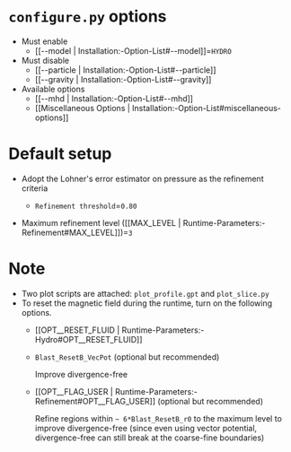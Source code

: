 # `configure.py` options
- Must enable
  - [[--model | Installation:-Option-List#--model]]=`HYDRO`
- Must disable
  - [[--particle | Installation:-Option-List#--particle]]
  - [[--gravity | Installation:-Option-List#--gravity]]
- Available options
  - [[--mhd | Installation:-Option-List#--mhd]]
  - [[Miscellaneous Options | Installation:-Option-List#miscellaneous-options]]


# Default setup
- Adopt the Lohner's error estimator on pressure as the refinement criteria
  - `Refinement threshold`=`0.80`

- Maximum refinement level ([[MAX_LEVEL | Runtime-Parameters:-Refinement#MAX_LEVEL]])=`3`


# Note
- Two plot scripts are attached: `plot_profile.gpt` and `plot_slice.py`
- To reset the magnetic field during the runtime, turn on the following options.
  - [[OPT__RESET_FLUID | Runtime-Parameters:-Hydro#OPT__RESET_FLUID]]
  - `Blast_ResetB_VecPot` (optional but recommended)

    Improve divergence-free
  - [[OPT__FLAG_USER | Runtime-Parameters:-Refinement#OPT__FLAG_USER]] (optional but recommended)

    Refine regions within `~ 6*Blast_ResetB_r0` to the maximum level to improve divergence-free
    (since even using vector potential, divergence-free can still break at the coarse-fine boundaries)
